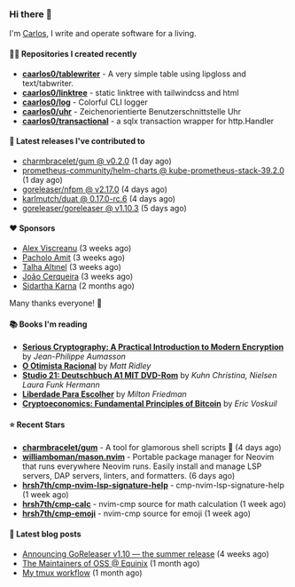 ### Hi there 👋

I'm [Carlos](https://caarlos0.dev), I write and operate software for a living.

#### 👨‍💻 Repositories I created recently
- **[caarlos0/tablewriter](https://github.com/caarlos0/tablewriter)** - A very simple table using lipgloss and text/tabwriter.
- **[caarlos0/linktree](https://github.com/caarlos0/linktree)** - static linktree with tailwindcss and html
- **[caarlos0/log](https://github.com/caarlos0/log)** - Colorful CLI logger
- **[caarlos0/uhr](https://github.com/caarlos0/uhr)** - Zeichenorientierte Benutzerschnittstelle Uhr
- **[caarlos0/transactional](https://github.com/caarlos0/transactional)** - a sqlx transaction wrapper for http.Handler

#### 🚀 Latest releases I've contributed to


- [charmbracelet/gum @ v0.2.0](https://github.com/charmbracelet/gum/releases/tag/v0.2.0) (1 day ago)
- [prometheus-community/helm-charts @ kube-prometheus-stack-39.2.0](https://github.com/prometheus-community/helm-charts/releases/tag/kube-prometheus-stack-39.2.0) (1 day ago)
- [goreleaser/nfpm @ v2.17.0](https://github.com/goreleaser/nfpm/releases/tag/v2.17.0) (4 days ago)
- [karlmutch/duat @ 0.17.0-rc.6](https://github.com/karlmutch/duat/releases/tag/0.17.0-rc.6) (4 days ago)
- [goreleaser/goreleaser @ v1.10.3](https://github.com/goreleaser/goreleaser/releases/tag/v1.10.3) (5 days ago)

#### ❤️ Sponsors
- [Alex Viscreanu](https://github.com/aexvir) (3 weeks ago)
- [Pacholo Amit](https://github.com/pacholoamit) (3 weeks ago)
- [Talha Altınel](https://github.com/MrWormHole) (3 weeks ago)
- [João Cerqueira](https://github.com/crqra) (3 weeks ago)
- [Sidartha Karna](https://github.com/sidarthakarna) (2 months ago)

Many thanks everyone! 🙏

#### 📚 Books I'm reading
- **[Serious Cryptography: A Practical Introduction to Modern Encryption](https://www.goodreads.com/book/show/36265193-serious-cryptography)** by _Jean-Philippe Aumasson_
- **[O Otimista Racional](https://www.goodreads.com/book/show/32706964-o-otimista-racional)** by _Matt Ridley_
- **[Studio 21: Deutschbuch A1 MIT DVD-Rom](https://www.goodreads.com/book/show/25495148-studio-21)** by _Kuhn Christina, Nielsen Laura Funk Hermann_
- **[Liberdade Para Escolher](https://www.goodreads.com/book/show/17238591-liberdade-para-escolher)** by _Milton Friedman_
- **[Cryptoeconomics: Fundamental Principles of Bitcoin](https://www.goodreads.com/book/show/56919322-cryptoeconomics)** by _Eric Voskuil_

#### ⭐ Recent Stars


- **[charmbracelet/gum](https://github.com/charmbracelet/gum)** - A tool for glamorous shell scripts 🎀 (4 days ago)
- **[williamboman/mason.nvim](https://github.com/williamboman/mason.nvim)** - Portable package manager for Neovim that runs everywhere Neovim runs. Easily install and manage LSP servers, DAP servers, linters, and formatters. (6 days ago)
- **[hrsh7th/cmp-nvim-lsp-signature-help](https://github.com/hrsh7th/cmp-nvim-lsp-signature-help)** - cmp-nvim-lsp-signature-help (1 week ago)
- **[hrsh7th/cmp-calc](https://github.com/hrsh7th/cmp-calc)** - nvim-cmp source for math calculation (1 week ago)
- **[hrsh7th/cmp-emoji](https://github.com/hrsh7th/cmp-emoji)** - nvim-cmp source for emoji (1 week ago)

#### 📄 Latest blog posts
- [Announcing GoReleaser v1.10 — the summer release](https://carlosbecker.com/posts/goreleaser-v1.10/) (4 weeks ago)
- [The Maintainers of OSS @ Equinix](https://carlosbecker.com/posts/equinix-maintainers-oss/) (1 month ago)
- [My tmux workflow](https://carlosbecker.com/posts/tmux-sessionizer/) (1 month ago)
